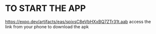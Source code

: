 # TO START THE APP
https://expo.dev/artifacts/eas/spixsC8eVbHXxBQ7ZTr31t.aab
access the link from your phone to download the apk
